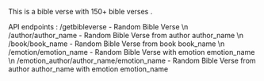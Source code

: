 This is a bible verse with 150+ bible verses .

API endpoints : 
/getbibleverse - Random Bible Verse \n
/author/author_name - Random Bible Verse from author author_name \n
/book/book_name - Random Bible Verse from book book_name \n
/emotion/emotion_name - Random Bible Verse with emotion emotion_name \n
/emotion_author/author_name/emotion_name - Random Bible Verse from author author_name with emotion emotion_name
